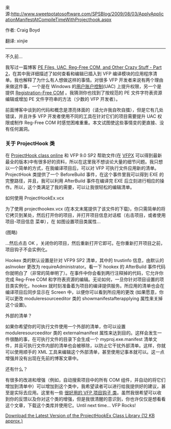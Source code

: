 来源:http://www.sweetpotatosoftware.com/SPSBlog/2009/08/03/ApplyApplicationManifestAtCompileTimeWithProjecthook.aspx

作者: Craig Boyd

翻译: xinjie

---

不久前...

我写过一篇博客 [PE Files, UAC, Reg-Free COM, and Other Crazy Stuff - Part 2](http://www.sweetpotatosoftware.com/blog/index.php/2007/09/25/pe-files-uac-reg-free-com-and-other-crazy-stuff-part-2/)，在其中我详细描述了如何查看和编辑已插入到 VFP 编译模块的应用程序清单。我也解释了为什么有人想做这样的事情。对很多 VFP 开发者来说有两个理由来做这件事，一个是在 Windows 的[用户账户控制](http://en.wikipedia.org/wiki/User_Account_Control)(UAC) 上提升权限，另一个是提供 [Registration-Free COM](https://github.com/vfp9/My_Translation/blob/main/Other/%E9%80%83%E7%A6%BB%20DLL%20%E5%9C%B0%E7%8B%B1%E2%80%94%E2%80%94%E4%BD%BF%E7%94%A8%20ClickOnce%20%E5%92%8C%20Reg-Free%20COM%20%E7%AE%80%E5%8C%96%E5%BA%94%E7%94%A8%E7%A8%8B%E5%BA%8F%E9%83%A8%E7%BD%B2.rar) 。我猜测你也找到了按规范的 PE 文件字符表资源编辑或增加 PE 文件字符串的方法（少数的 VFP 开发者）。

前面博客中谈到的代码和概念是漂亮体面的（请允许我自吹自擂），但是它有几处错误，并且许多 VFP 开发者使用不同的工具在针对它们的项目需要提升 UAC 权限或制作 Reg-Free COM 时感觉困难重重。本文试图使这些事情变的更直接、没有任何漏洞。

### 关于 ProjectHook 类

在 [ProjectHook class online](http://books.google.com/books?id=wKNfTHRNkLAC&pg=PA479&lpg=PA479&dq=projecthook+class+foxpro&source=bl&ots=_Z80iZZq2G&sig=Dn1mNSJPdhr8mjevsRGa6uIg3Ko&hl=en&ei=qs12So_sBpKmNsu4ndAG&sa=X&oi=book_result&ct=result&resnum=1#v=onepage&q=pr) 和 VFP 9.0 SP2 帮助文件(在 [VFPX](https://vfpx.github.io/) 可以得到最新最全的版本)中有很多好的资料，所以在这里我不想谈论大量的细节问题。我只想以一个简单的方式，在我编译项目后，可以对 VFP 可执行文件应用新的清单。ProjectHook 类提供了一个  BeforeBuild 事件，在这个事件里我可以得到 EXE 的完整路径，并且，我可以利用 AfterBuild 事件在编译完 EXE 后立刻进行相应的操作。所以，这个类满足了我的需要，可以让我很轻松的编辑清单。

如何使用 ProjectHookEx.vcx

为了使用 projecthookex.vcx (在本文末尾提供了该文件的下载)，你只需简单的将它拷贝到某处，然后打开你的项目，并打开项目信息对话框（右击项目，或者使用 项目-项目信息 菜单），在 如图设置项目类属性...

(图略)


...然后点击 OK ，关闭你的项目，然后重新打开它即可。在你重新打开项目之前，项目钩子不会实例化。

 

Hookex 类的默认设置是针对 VFP9 SP2 清单，其中的 trustinfo 信息，由默认的 aslnvoker 更改为 requireAdministrator。看一下 hookex 的 AfterBuild 事件代码你就明白了（非常的简单明了）。在事件中你会看到两行注释掉的代码，它允许你完成 Reg-Free COM 和字符表资源的编辑。无论如何，一旦你针对项目设置的项目类实例化，hookex 就时刻准备着为项目的编译提供服务。所应用的清单也会在编译项目后同步显示在 Screen 中，以便你可以看到所应用的更改 (如果愿意，你可以更改 moduleresourceeditor 类的 showmanifestafterapplying 属性来关掉这个设置)。

 

外部的清单？

如果你希望你的可执行文件使用一个外部的清单，你可以设置 moduleresourceeditor 类的 externalmanifest 属性来达到目的。这样会发生一件很酷的事，在可执行文件的目录下会生成一个 myproj.exe.manifest 清单文件，并且可执行文件内部的清单也会被移除，以防止它干扰外部清单。这样，你就可以使用顺手的 XML 工具来编辑这个外部清单，甚至使用记事本就可以。这一点增强并没有出现在先前的博客文章中。

 

还有什么？

有很多的改进和增强（例如，自动搜索项目中的所有 COM 组件，并自动的将它们增加到清单中）可以增加到这个类中，我希望读者可以进行给我提供好的建议，甚至是实际去应用。这里有一些 [很好用的 VFP 项目钩子 类](http://fox.wikis.com/wc.dll?Wiki%7EProjectHookUses%7EVFP)。虽然我很希望可以收到你的反馈以及你对这个类的增强，但是我很清醒的意识到，你也许仅仅是想看看这个文章，下载这个类库并使用它。Until next time... VFP Rocks!

[Download the Latest Version of the ProjectHookEx Class Library (12 KB approx.)](http://www.sweetpotatosoftware.com/files/projecthookex.zip)
